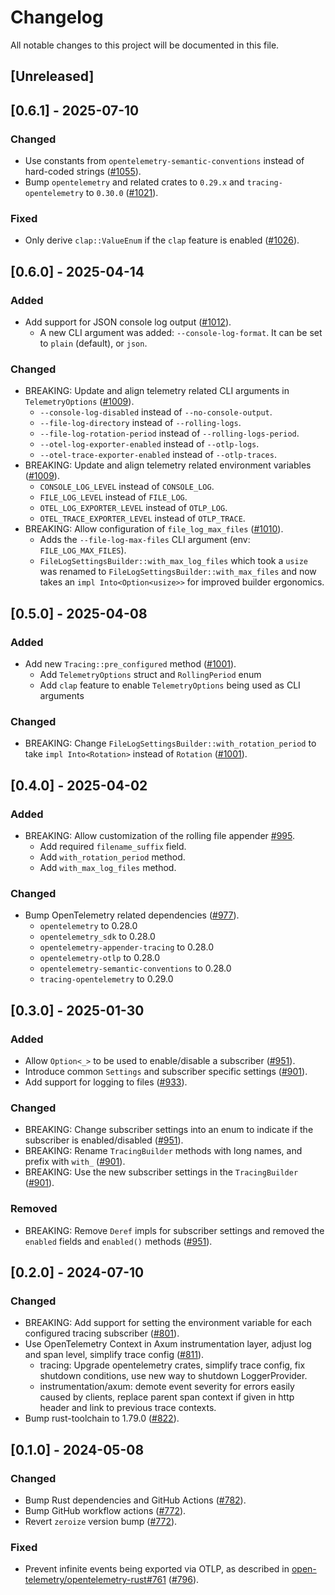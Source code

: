 # Changelog

All notable changes to this project will be documented in this file.

## [Unreleased]

## [0.6.1] - 2025-07-10

### Changed

- Use constants from `opentelemetry-semantic-conventions` instead of hard-coded strings ([#1055]).
- Bump `opentelemetry` and related crates to `0.29.x` and `tracing-opentelemetry` to `0.30.0` ([#1021]).

### Fixed

- Only derive `clap::ValueEnum` if the `clap` feature is enabled ([#1026]).

[#1021]: https://github.com/stackabletech/operator-rs/pull/1021
[#1026]: https://github.com/stackabletech/operator-rs/pull/1026
[#1055]: https://github.com/stackabletech/operator-rs/pull/1055

## [0.6.0] - 2025-04-14

### Added

- Add support for JSON console log output ([#1012]).
  - A new CLI argument was added: `--console-log-format`. It can be set to `plain` (default),
    or `json`.

### Changed

- BREAKING: Update and align telemetry related CLI arguments in `TelemetryOptions` ([#1009]).
  - `--console-log-disabled` instead of `--no-console-output`.
  - `--file-log-directory` instead of `--rolling-logs`.
  - `--file-log-rotation-period` instead of `--rolling-logs-period`.
  - `--otel-log-exporter-enabled` instead of `--otlp-logs`.
  - `--otel-trace-exporter-enabled` instead of `--otlp-traces`.
- BREAKING: Update and align telemetry related environment variables ([#1009]).
  - `CONSOLE_LOG_LEVEL` instead of `CONSOLE_LOG`.
  - `FILE_LOG_LEVEL` instead of `FILE_LOG`.
  - `OTEL_LOG_EXPORTER_LEVEL` instead of `OTLP_LOG`.
  - `OTEL_TRACE_EXPORTER_LEVEL` instead of `OTLP_TRACE`.
- BREAKING: Allow configuration of `file_log_max_files` ([#1010]).
  - Adds the `--file-log-max-files` CLI argument (env: `FILE_LOG_MAX_FILES`).
  - `FileLogSettingsBuilder::with_max_log_files` which took a `usize` was renamed to
    `FileLogSettingsBuilder::with_max_files` and now takes an `impl Into<Option<usize>>`
    for improved builder ergonomics.

[#1009]: https://github.com/stackabletech/operator-rs/pull/1009
[#1010]: https://github.com/stackabletech/operator-rs/pull/1010
[#1012]: https://github.com/stackabletech/operator-rs/pull/1012

## [0.5.0] - 2025-04-08

### Added

- Add new `Tracing::pre_configured` method ([#1001]).
  - Add `TelemetryOptions` struct and `RollingPeriod` enum
  - Add `clap` feature to enable `TelemetryOptions` being used as CLI arguments

### Changed

- BREAKING: Change `FileLogSettingsBuilder::with_rotation_period` to take `impl Into<Rotation>`
  instead of `Rotation` ([#1001]).

[#1001]: https://github.com/stackabletech/operator-rs/pull/1001

## [0.4.0] - 2025-04-02

### Added

- BREAKING: Allow customization of the rolling file appender [#995].
  - Add required `filename_suffix` field.
  - Add `with_rotation_period` method.
  - Add `with_max_log_files` method.

### Changed

- Bump OpenTelemetry related dependencies ([#977]).
  - `opentelemetry` to 0.28.0
  - `opentelemetry_sdk` to 0.28.0
  - `opentelemetry-appender-tracing` to 0.28.0
  - `opentelemetry-otlp` to 0.28.0
  - `opentelemetry-semantic-conventions` to 0.28.0
  - `tracing-opentelemetry` to 0.29.0

[#977]: https://github.com/stackabletech/operator-rs/pull/977
[#995]: https://github.com/stackabletech/operator-rs/pull/995

## [0.3.0] - 2025-01-30

### Added

- Allow `Option<_>` to be used to enable/disable a subscriber ([#951]).
- Introduce common `Settings` and subscriber specific settings ([#901]).
- Add support for logging to files ([#933]).

### Changed

- BREAKING: Change subscriber settings into an enum to indicate if the subscriber is enabled/disabled ([#951]).
- BREAKING: Rename `TracingBuilder` methods with long names, and prefix with `with_` ([#901]).
- BREAKING: Use the new subscriber settings in the `TracingBuilder` ([#901]).

### Removed

- BREAKING: Remove `Deref` impls for subscriber settings and removed the `enabled` fields and `enabled()` methods ([#951]).

[#901]: https://github.com/stackabletech/operator-rs/pull/901
[#933]: https://github.com/stackabletech/operator-rs/pull/933
[#951]: https://github.com/stackabletech/operator-rs/pull/951

## [0.2.0] - 2024-07-10

### Changed

- BREAKING: Add support for setting the environment variable for each configured tracing subscriber ([#801]).
- Use OpenTelemetry Context in Axum instrumentation layer, adjust log and span level, simplify trace config ([#811]).
  - tracing: Upgrade opentelemetry crates, simplify trace config, fix shutdown conditions, use new way to shutdown LoggerProvider.
  - instrumentation/axum: demote event severity for errors easily caused by clients, replace parent span context if given in http header and link to previous trace contexts.
- Bump rust-toolchain to 1.79.0 ([#822]).

[#801]: https://github.com/stackabletech/operator-rs/pull/801
[#811]: https://github.com/stackabletech/operator-rs/pull/811
[#822]: https://github.com/stackabletech/operator-rs/pull/822

## [0.1.0] - 2024-05-08

### Changed

- Bump Rust dependencies and GitHub Actions ([#782]).
- Bump GitHub workflow actions ([#772]).
- Revert `zeroize` version bump ([#772]).

### Fixed

- Prevent infinite events being exported via OTLP, as described in [open-telemetry/opentelemetry-rust#761] ([#796]).

[#772]: https://github.com/stackabletech/operator-rs/pull/772
[#782]: https://github.com/stackabletech/operator-rs/pull/782
[#796]: https://github.com/stackabletech/operator-rs/pull/796
[open-telemetry/opentelemetry-rust#761]: https://github.com/open-telemetry/opentelemetry-rust/issues/761
